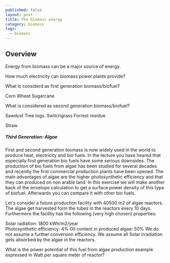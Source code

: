 ```yaml
---
published: false
layout: post
title: The biomass energy
category: biomass
tags:
  - biomass
---
```

## Overview


Energy from biomass can be a major source of energy.

How much electricity can biomass power plants provide?



What is considerd as first generation biomass/biofuel?


Corn
Wheat
Sugarcane



What is considered as second generation biomass/biofuel?

Sawdust
Tree logs.
Switchgrass
Forrest residue



Straw


##### Third Generation: Algae

First and second generation biomass is now widely used in the world to produce heat, electricity and bio fuels. In the lecture you have heared that especially first generation bio fuels have some serious downsides. The production of bio fuels from algae has been studied for several decades and recently the first commercial production plants have been opened. The main advantages of algae are the higher photosynthetic efficiency and that they can produced on non arable land. In this exercise we will make another back of the envelope calculation to get a surface power density of this type of biofuel. Afterwards you can compare it with other bio fuels.

Let's consider a future production facility with 40500 m2 of algae reactors. The algae get harvested form the tubes in the reactors every 10 days. Furthermore the facility has the following (very high chosen) properties:

Solar radiation: 1800  kWh/m2/year  
Photosynthetic efficiency: 4%
Oil content in produced algae: 50%
We do not assume a further conversion efficiency.
We assume all Solar irradiation gets absorbed by the algae in the reactors.

What is the power potential of this fuel from algae production example expressed in Watt per square meter of reactor?

